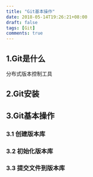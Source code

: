 ```yaml
---
title: "Git基本操作"
date: 2018-05-14T19:26:21+08:00
draft: false
tags: [Git]
comments: true
---
```


## 1.Git是什么
分布式版本控制工具
## 2.Git安装

## 3.Git基本操作
### 3.1 创建版本库
### 3.2 初始化版本库
### 3.3 提交文件到版本库
